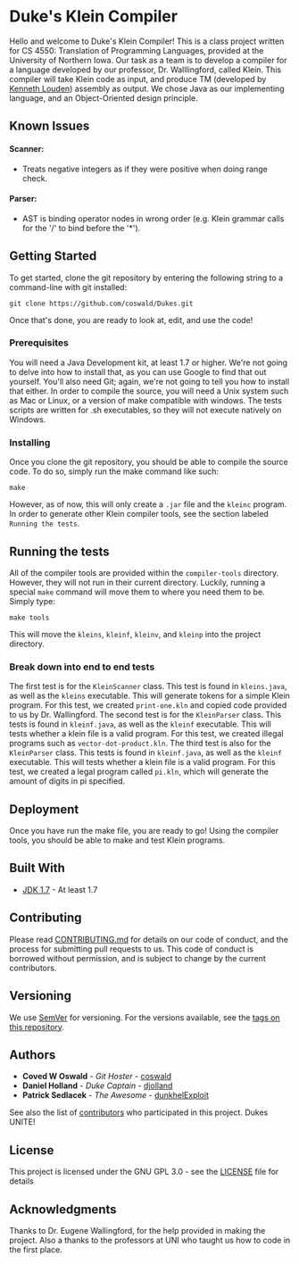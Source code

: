 # Duke's Klein Compiler

Hello and welcome to Duke's Klein Compiler! This is a class project written for CS 4550: Translation of Programming Languages, provided
at the University of Northern Iowa. Our task as a team is to develop a compiler for a language developed by our professor, Dr.
Walllingford, called Klein. This compiler will take Klein code as input, and produce TM (developed by [Kenneth Louden](http://www.cs.sjsu.edu/faculty/louden/)) assembly as output. We chose Java as our implementing language, and an Object-Oriented design
principle.

## Known Issues
#### Scanner:
* Treats negative integers as if they were positive when doing range check.
#### Parser:
* AST is binding operator nodes in wrong order (e.g.  Klein grammar calls for the '/' to bind before the '*').

## Getting Started

To get started, clone the git repository by entering the following string to a command-line with git installed:
```
git clone https://github.com/coswald/Dukes.git
```
Once that's done, you are ready to look at, edit, and use the code!


### Prerequisites

You will need a Java Development kit, at least 1.7 or higher. We're not going to delve into how to install that, as you can use Google
to find that out yourself. You'll also need Git; again, we're not going to tell you how to install that either. In order to compile the
source, you will need a Unix system such as Mac or Linux, or a version of make compatible with windows. The tests scripts are written
for .sh executables, so they will not execute natively on Windows.

### Installing

Once you clone the git repository, you should be able to compile the source code. To do so, simply run the make command like such:
```
make
```
However, as of now, this will only create a `.jar` file and the `kleinc` program. In order to generate other Klein compiler tools, see
the section labeled `Running the tests`.

## Running the tests

All of the compiler tools are provided within the `compiler-tools` directory. However, they will not run in their current directory.
Luckily, running a special `make` command will move them to where you need them to be. Simply type:
```
make tools
```
This will move the `kleins`, `kleinf`, `kleinv`, and `kleinp` into the project directory.

### Break down into end to end tests

The first test is for the `KleinScanner` class. This test is found in `kleins.java`, as well as the `kleins` executable. This will
generate tokens for a simple Klein program. For this test, we created `print-one.kln` and copied code provided to us by Dr. Wallingford.
The second test is for the `KleinParser` class. This tests is found in `kleinf.java`, as well as the `kleinf` executable. This will
tests whether a klein file is a valid program. For this test, we created illegal programs such as `vector-dot-product.kln`.
The third test is also for the `KleinParser` class. This tests is found in `kleinf.java`, as well as the `kleinf` executable. This will
tests whether a klein file is a valid program. For this test, we created a legal program called `pi.kln`, which will generate the amount
of digits in pi specified.

## Deployment

Once you have run the make file, you are ready to go! Using the compiler tools, you should be able to make and test Klein programs.

## Built With

* [JDK 1.7](http://www.oracle.com/technetwork/java/javase/downloads/jdk7-downloads-1880260.html) - At least 1.7

## Contributing

Please read [CONTRIBUTING.md](https://gist.github.com/PurpleBooth/b24679402957c63ec426) for details on our code of conduct, and the
process for submitting pull requests to us.
This code of conduct is borrowed without permission, and is subject to change by the current contributors.

## Versioning

We use [SemVer](http://semver.org/) for versioning. For the versions available, see the [tags on this repository](https://github.com/coswald/Dukes/tags). 

## Authors

* **Coved W Oswald** - *Git Hoster* - [coswald](https://github.com/coswald/)
* **Daniel Holland** - *Duke Captain* - [djolland](https://github.com/djolland/)
* **Patrick Sedlacek** - *The Awesome* - [dunkhelExploit](https://github.com/dunkhelExploit/)

See also the list of [contributors](https://github.com/your/project/contributors) who participated in this project. Dukes UNITE!

## License

This project is licensed under the GNU GPL 3.0 - see the [LICENSE](LICENSE) file for details

## Acknowledgments

Thanks to Dr. Eugene Wallingford, for the help provided in making the project. Also a thanks to the professors at UNI who taught us how
to code in the first place.
